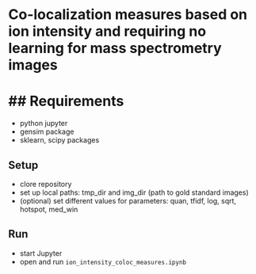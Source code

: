 # Co-localization measures based on ion intensity and requiring no learning for mass spectrometry images

# ## Requirements

* python jupyter
* gensim package
* sklearn, scipy packages

## Setup

* clore repository
* set up local paths: tmp_dir and img_dir (path to gold standard images)
* (optional) set different values for parameters: quan, tfidf, log, sqrt, hotspot, med_win

## Run

* start Jupyter
* open and run `ion_intensity_coloc_measures.ipynb`
